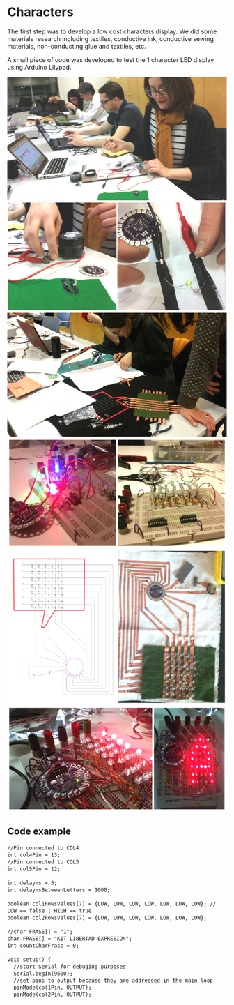 # Characters

The first step was to develop a low cost characters display. We did some materials research including textiles, conductive ink, conductive sewing materials, non-conducting glue and textiles, etc.

A small piece of code was developed to test the 1 character LED display using Arduino Lilypad.

![Chars test](../project_images/chars/KLE_characters_test.jpg "Chars test")
![Characters materials](../project_images/chars/KLE_characters_test_materials.jpg "Characters materials")
![Soft Hardware](../project_images/chars/KLE_characters_test_soft_hardware.jpg "Soft Hardware")
![Hello World Lilypad](../project_images/chars/KLE_characters_lilypad_hello_world.jpg "Hello World Lilypad")
![Character diagram](../project_images/chars/KLE_characters_textile_diagrams.jpg "Character diagram")
![Hello Char](../project_images/chars/KLE_characters_lilypad_hello_char.jpg "Hello Char")

## Code example
```
//Pin connected to COL4
int col4Pin = 13;
//Pin connected to COL5
int col5Pin = 12;

int delayms = 5;
int delaymsBetweenLetters = 1000;

boolean col1RowsValues[7] = {LOW, LOW, LOW, LOW, LOW, LOW, LOW}; // LOW == false | HIGH == true
boolean col2RowsValues[7] = {LOW, LOW, LOW, LOW, LOW, LOW, LOW};

//char FRASE[] = "1";
char FRASE[] = "KIT LIBERTAD EXPRESION";
int countCharFrase = 0;

void setup() {
  //Start Serial for debuging purposes	
  Serial.begin(9600);
  //set pins to output because they are addressed in the main loop
  pinMode(col1Pin, OUTPUT);
  pinMode(col2Pin, OUTPUT);
```